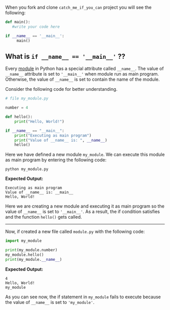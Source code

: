 ﻿When you fork and clone `catch_me_if_you_can` project you will see the following:

```python
def main():
   #write your code here

if __name__ == '__main__':
     main()
```

## What is `if __name__ == '__main__'` ??

Every [module](https://www.w3schools.com/python/python_modules.asp) in Python has a special attribute called  `__name__`. The value of  `__name__` attribute is set to  `'__main__'` when module run as main program. Otherwise, the value of  `__name__` is set to contain the name of the module.

Consider the following code for better understanding.

```python
# file my_module.py

number = 4

def hello():
    print("Hello, World!")

if __name__ == "__main__":
    print("Executing as main program")
    print("Value of __name__ is: ", __name__)
    hello()
```


Here we have defined a new module  `my_module`. We can execute this module as main program by entering the following code:

    python my_module.py

**Expected Output:**

    Executing as main program
    Value of __name__ is: __main__
    Hello, World!

Here we are creating a new module and executing it as main program so the value of  `__name__`  is set to  `'__main__'`. As a result, the if condition satisfies and the function  `hello()`  gets called.

-----
Now, if created a new file called  `module.py`  with the following code:

```python
import my_module

print(my_module.number)
my_module.hello()
print(my_module.__name__)
```

    
**Expected Output:**

    4
    Hello, World!
    my_module

As you can see now, the if statement in `my_module` fails to execute because the value of `__name__` is set to `'my_module'`.

